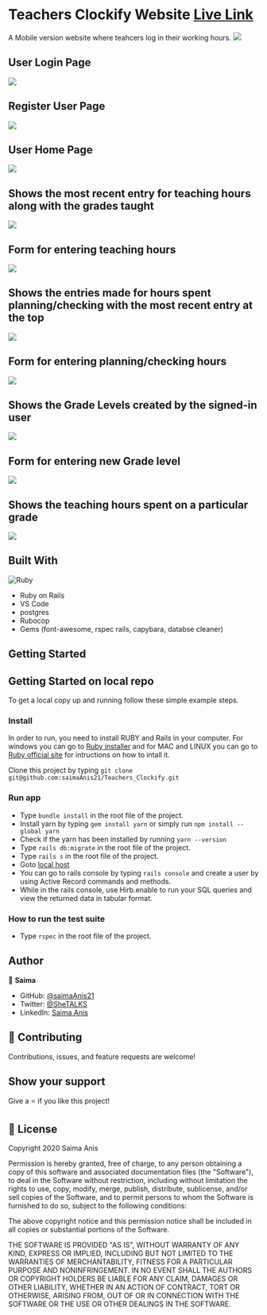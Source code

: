 # Teachers Clockify Website  [Live Link](https://teacher-clockify.herokuapp.com/session/new)

A Mobile version website where teahcers log in their working hours. 
![](https://img.shields.io/badge/Microverse-blueviolet)
## User Login Page
![](app/assets/images/login.png)
## Register User Page
![](app/assets/images/register.png)
## User Home Page
![](app/assets/images/user-home.png)
## Shows the most recent entry for teaching hours along with the grades taught
![](app/assets/images/view-hrs_teach.png)
## Form for entering teaching hours
![](app/assets/images/view-newhrs_teach.png)
## Shows the entries made for hours spent planning/checking with the most recent entry at the top
![](app/assets/images/view-plan_check.png)
## Form for entering planning/checking hours
![](app/assets/images/view-newhrs_planchk.png)
## Shows the Grade Levels created by the signed-in user
![](app/assets/images/view-grades.png)
## Form for entering new Grade level
![](app/assets/images/view-new_grade.png)
## Shows the teaching hours spent on a particular grade
![](app/assets/images/view-classes_conducted.png)
## Built With

![Ruby](https://www.vectorlogo.zone/logos/ruby-lang/ruby-lang-horizontal.svg)
- Ruby on Rails
- VS Code
- postgres
- Rubocop
- Gems (font-awesome, rspec rails, capybara, databse cleaner)

## Getting Started
## Getting Started on local repo

To get a local copy up and running follow these simple example steps.

### Install
In order to run, you need to install RUBY and Rails in your computer. For windows you can go to [Ruby installer](https://rubyinstaller.org/) and for MAC and LINUX you can go to [Ruby official site](https://www.ruby-lang.org/en/downloads/) for intructions on how to intall it.

Clone this project by typing ```git clone git@github.com:saimaAnis21/Teachers_Clockify.git```

### Run app
- Type ```bundle install``` in the root file of the project.
- Install yarn by typing ```gem install yarn``` or simply run ```npm install --global yarn```
- Check if the yarn has been installed by running ```yarn --version```
- Type  ```rails db:migrate``` in the root file of the project. 
- Type ```rails s``` in the root file of the project.
- Goto [local host](http://localhost:3000/)
- You can go to rails console by typing ```rails console``` and create a user by using Active Record commands and methods.
- While in the rails console, use Hirb.enable to run your SQL queries and view the returned data in tabular format.
### How to run the test suite
- Type ```rspec``` in the root file of the project.

## Author

👤 **Saima**

- GitHub: [@saimaAnis21](https://github.com/saimaAnis21)
- Twitter: [@SheTALKS](https://twitter.com/SheTALKS6)
- LinkedIn: [Saima Anis](https://www.linkedin.com/in/saima-anis-3a07921b2/)


## 🤝 Contributing

Contributions, issues, and feature requests are welcome!


## Show your support

Give a ⭐️ if you like this project!

## 📝 License

Copyright 2020 Saima Anis

Permission is hereby granted, free of charge, to any person obtaining a copy of this software and associated documentation files (the "Software"), to deal in the Software without restriction, including without limitation the rights to use, copy, modify, merge, publish, distribute, sublicense, and/or sell copies of the Software, and to permit persons to whom the Software is furnished to do so, subject to the following conditions:

The above copyright notice and this permission notice shall be included in all copies or substantial portions of the Software.

THE SOFTWARE IS PROVIDED "AS IS", WITHOUT WARRANTY OF ANY KIND, EXPRESS OR IMPLIED, INCLUDING BUT NOT LIMITED TO THE WARRANTIES OF MERCHANTABILITY, FITNESS FOR A PARTICULAR PURPOSE AND NONINFRINGEMENT. IN NO EVENT SHALL THE AUTHORS OR COPYRIGHT HOLDERS BE LIABLE FOR ANY CLAIM, DAMAGES OR OTHER LIABILITY, WHETHER IN AN ACTION OF CONTRACT, TORT OR OTHERWISE, ARISING FROM, OUT OF OR IN CONNECTION WITH THE SOFTWARE OR THE USE OR OTHER DEALINGS IN THE SOFTWARE.
